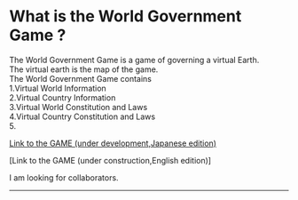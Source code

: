 # What is the World Government Game ?

The World Government Game is a game of governing a virtual Earth.<br>
The virtual earth is the map of the game.<br>
The World Government Game contains<br> 
  1.Virtual World Information<br>
  2.Virtual Country Information<br>
  3.Virtual World Constitution and Laws<br>
  4.Virtual Country Constitution and Laws<br>
  5.<br>

[Link to the GAME (under development,Japanese edition)](http://153.127.39.194/a1/post_index.php)

[Link to the GAME (under construction,English edition)]

I am looking for collaborators.

---
